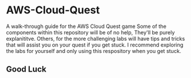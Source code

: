 # AWS-Cloud-Quest
A walk-through guide for the AWS Cloud Quest game
Some of the components within this repository will be of no help, They'll be purely explanititve. Others, for the more challenging labs will have tips and tricks that will assist you on your quest if you get stuck.
I recommend exploring the labs for yourself and only using this respository when you get stuck. 
## Good Luck

